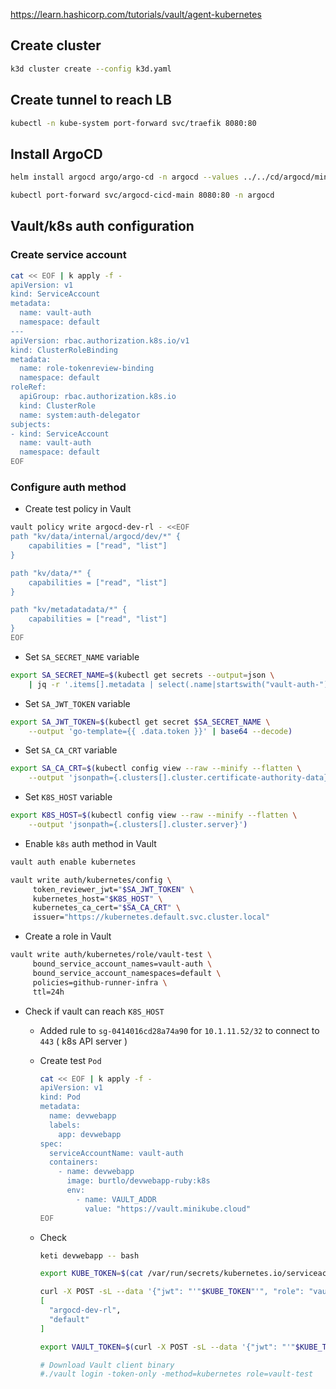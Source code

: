 https://learn.hashicorp.com/tutorials/vault/agent-kubernetes

## Create cluster

```bash
k3d cluster create --config k3d.yaml
```

## Create tunnel to reach LB

```bash
kubectl -n kube-system port-forward svc/traefik 8080:80
```

## Install ArgoCD

```bash
helm install argocd argo/argo-cd -n argocd --values ../../cd/argocd/minikube/values.yaml --create-namespace --version 4.10.6

kubectl port-forward svc/argocd-cicd-main 8080:80 -n argocd
```

## Vault/k8s auth configuration

### Create service account

```bash
cat << EOF | k apply -f -
apiVersion: v1
kind: ServiceAccount
metadata:
  name: vault-auth
  namespace: default
---
apiVersion: rbac.authorization.k8s.io/v1
kind: ClusterRoleBinding
metadata:
  name: role-tokenreview-binding
  namespace: default
roleRef:
  apiGroup: rbac.authorization.k8s.io
  kind: ClusterRole
  name: system:auth-delegator
subjects:
- kind: ServiceAccount
  name: vault-auth
  namespace: default
EOF
```

### Configure auth method

- Create test policy in Vault

```bash
vault policy write argocd-dev-rl - <<EOF
path "kv/data/internal/argocd/dev/*" {
    capabilities = ["read", "list"]
}

path "kv/data/*" {
    capabilities = ["read", "list"]
}

path "kv/metadatadata/*" {
    capabilities = ["read", "list"]
}
EOF
```

- Set `SA_SECRET_NAME` variable

```bash
export SA_SECRET_NAME=$(kubectl get secrets --output=json \
    | jq -r '.items[].metadata | select(.name|startswith("vault-auth-")).name')
```

- Set `SA_JWT_TOKEN` variable

```bash
export SA_JWT_TOKEN=$(kubectl get secret $SA_SECRET_NAME \
    --output 'go-template={{ .data.token }}' | base64 --decode)
```

- Set `SA_CA_CRT` variable

```bash
export SA_CA_CRT=$(kubectl config view --raw --minify --flatten \
    --output 'jsonpath={.clusters[].cluster.certificate-authority-data}' | base64 --decode)
```

- Set `K8S_HOST` variable

```bash
export K8S_HOST=$(kubectl config view --raw --minify --flatten \
    --output 'jsonpath={.clusters[].cluster.server}')
```

- Enable `k8s` auth method in Vault

```bash
vault auth enable kubernetes

vault write auth/kubernetes/config \
     token_reviewer_jwt="$SA_JWT_TOKEN" \
     kubernetes_host="$K8S_HOST" \
     kubernetes_ca_cert="$SA_CA_CRT" \
     issuer="https://kubernetes.default.svc.cluster.local"
```

- Create a role in Vault

```bash
vault write auth/kubernetes/role/vault-test \
     bound_service_account_names=vault-auth \
     bound_service_account_namespaces=default \
     policies=github-runner-infra \
     ttl=24h
```

- Check if vault can reach `K8S_HOST`

  - Added rule to `sg-0414016cd28a74a90` for `10.1.11.52/32` to connect to `443` ( k8s API server )

  - Create test `Pod`
    ```bash
    cat << EOF | k apply -f -
    apiVersion: v1
    kind: Pod
    metadata:
      name: devwebapp
      labels:
        app: devwebapp
    spec:
      serviceAccountName: vault-auth
      containers:
        - name: devwebapp
          image: burtlo/devwebapp-ruby:k8s
          env:
            - name: VAULT_ADDR
              value: "https://vault.minikube.cloud"
    EOF
    ```

  - Check
    ```bash
    keti devwebapp -- bash
    ```
    ```bash
    export KUBE_TOKEN=$(cat /var/run/secrets/kubernetes.io/serviceaccount/token)

    curl -X POST -sL --data '{"jwt": "'"$KUBE_TOKEN"'", "role": "vault-test"}' $VAULT_ADDR/v1/auth/kubernetes/login | jq -r .auth.token_policies
    [
      "argocd-dev-rl",
      "default"
    ]

    export VAULT_TOKEN=$(curl -X POST -sL --data '{"jwt": "'"$KUBE_TOKEN"'", "role": "vault-test"}' $VAULT_ADDR/v1/auth/kubernetes/login | jq -r .auth.client_token)

    # Download Vault client binary
    #./vault login -token-only -method=kubernetes role=vault-test
    ```